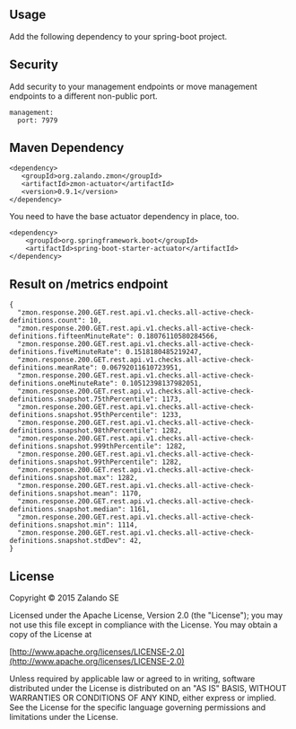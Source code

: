 ## Usage

Add the following dependency to your spring-boot project.

## Security

Add security to your management endpoints or move management endpoints to a different non-public port.

```
management:
  port: 7979
```

## Maven Dependency

```
<dependency>
   <groupId>org.zalando.zmon</groupId>
   <artifactId>zmon-actuator</artifactId>
   <version>0.9.1</version>
</dependency>
```

You need to have the base actuator dependency in place, too.

```
<dependency>
    <groupId>org.springframework.boot</groupId>
    <artifactId>spring-boot-starter-actuator</artifactId>
</dependency>
```

## Result on /metrics endpoint

```
{  
  "zmon.response.200.GET.rest.api.v1.checks.all-active-check-definitions.count": 10,
  "zmon.response.200.GET.rest.api.v1.checks.all-active-check-definitions.fifteenMinuteRate": 0.18076110580284566,
  "zmon.response.200.GET.rest.api.v1.checks.all-active-check-definitions.fiveMinuteRate": 0.1518180485219247,
  "zmon.response.200.GET.rest.api.v1.checks.all-active-check-definitions.meanRate": 0.06792011610723951,
  "zmon.response.200.GET.rest.api.v1.checks.all-active-check-definitions.oneMinuteRate": 0.10512398137982051,
  "zmon.response.200.GET.rest.api.v1.checks.all-active-check-definitions.snapshot.75thPercentile": 1173,
  "zmon.response.200.GET.rest.api.v1.checks.all-active-check-definitions.snapshot.95thPercentile": 1233,
  "zmon.response.200.GET.rest.api.v1.checks.all-active-check-definitions.snapshot.98thPercentile": 1282,
  "zmon.response.200.GET.rest.api.v1.checks.all-active-check-definitions.snapshot.999thPercentile": 1282,
  "zmon.response.200.GET.rest.api.v1.checks.all-active-check-definitions.snapshot.99thPercentile": 1282,
  "zmon.response.200.GET.rest.api.v1.checks.all-active-check-definitions.snapshot.max": 1282,
  "zmon.response.200.GET.rest.api.v1.checks.all-active-check-definitions.snapshot.mean": 1170,
  "zmon.response.200.GET.rest.api.v1.checks.all-active-check-definitions.snapshot.median": 1161,
  "zmon.response.200.GET.rest.api.v1.checks.all-active-check-definitions.snapshot.min": 1114,
  "zmon.response.200.GET.rest.api.v1.checks.all-active-check-definitions.snapshot.stdDev": 42,
}
```

## License

Copyright © 2015 Zalando SE

Licensed under the Apache License, Version 2.0 (the "License");
you may not use this file except in compliance with the License.
You may obtain a copy of the License at

   [http://www.apache.org/licenses/LICENSE-2.0](http://www.apache.org/licenses/LICENSE-2.0)

Unless required by applicable law or agreed to in writing, software
distributed under the License is distributed on an "AS IS" BASIS,
WITHOUT WARRANTIES OR CONDITIONS OF ANY KIND, either express or implied.
See the License for the specific language governing permissions and
limitations under the License.
